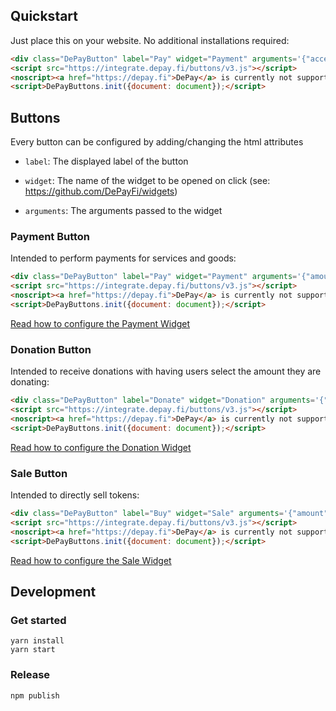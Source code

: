 ## Quickstart

Just place this on your website. No additional installations required:

```html
<div class="DePayButton" label="Pay" widget="Payment" arguments='{"accept":[{"blockchain":"ethereum","amount":20,"token":"0xa0bEd124a09ac2Bd941b10349d8d224fe3c955eb","receiver":"0x4e260bB2b25EC6F3A59B478fCDe5eD5B8D783B02"}]}'></div>
<script src="https://integrate.depay.fi/buttons/v3.js"></script>
<noscript><a href="https://depay.fi">DePay</a> is currently not supported without JavaScript enabled.</noscript>
<script>DePayButtons.init({document: document});</script>
```

## Buttons

Every button can be configured by adding/changing the html attributes 

- `label`: The displayed label of the button

- `widget`: The name of the widget to be opened on click (see: https://github.com/DePayFi/widgets)

- `arguments`: The arguments passed to the widget

### Payment Button

Intended to perform payments for services and goods:

```html
<div class="DePayButton" label="Pay" widget="Payment" arguments='{"amount": "20", "token": "0xa0bEd124a09ac2Bd941b10349d8d224fe3c955eb", "receiver": "0x4e260bB2b25EC6F3A59B478fCDe5eD5B8D783B02"}'></div>
<script src="https://integrate.depay.fi/buttons/v3.js"></script>
<noscript><a href="https://depay.fi">DePay</a> is currently not supported without JavaScript enabled.</noscript>
<script>DePayButtons.init({document: document});</script>
```

[Read how to configure the Payment Widget](https://github.com/DePayFi/widgets#depay-payments)

### Donation Button

Intended to receive donations with having users select the amount they are donating:

```html
<div class="DePayButton" label="Donate" widget="Donation" arguments='{"amount":{"start":10,"min":1,"step":1},"token":"0xa0bEd124a09ac2Bd941b10349d8d224fe3c955eb","blockchains":["ethereum"],"receiver":"0x4e260bB2b25EC6F3A59B478fCDe5eD5B8D783B02"}'></div>
<script src="https://integrate.depay.fi/buttons/v3.js"></script>
<noscript><a href="https://depay.fi">DePay</a> is currently not supported without JavaScript enabled.</noscript>
<script>DePayButtons.init({document: document});</script>
```

[Read how to configure the Donation Widget](https://github.com/DePayFi/widgets#depay-donations)

### Sale Button

Intended to directly sell tokens:

```html
<div class="DePayButton" label="Buy" widget="Sale" arguments='{"amount":{"start":10,"min":1,"step":1},"token":"0xa0bEd124a09ac2Bd941b10349d8d224fe3c955eb","blockchains":["ethereum"]}'></div>
<script src="https://integrate.depay.fi/buttons/v3.js"></script>
<noscript><a href="https://depay.fi">DePay</a> is currently not supported without JavaScript enabled.</noscript>
<script>DePayButtons.init({document: document});</script>
```

[Read how to configure the Sale Widget](https://github.com/DePayFi/widgets#depay-sales)

## Development

### Get started

```
yarn install
yarn start
```

### Release

```
npm publish
```
